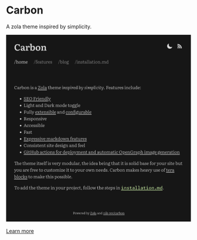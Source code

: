 # Carbon

A zola theme inspired by simplicity.

![Carbon theme](screenshot.png)

[Learn more](https://nik-rev.github.io/carbon)
